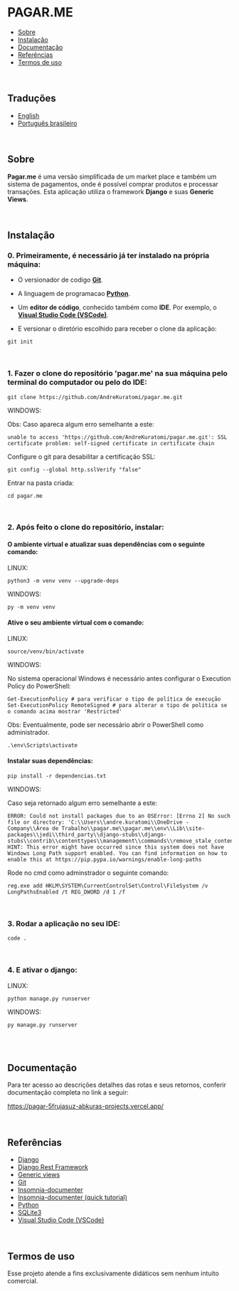 # PAGAR.ME

- [Sobre](#sobre)
- [Instalação](#instalação)
- [Documentação](#documentação)
- [Referências](#referências)
- [Termos de uso](#termos-de-uso)

<br>

## Traduções

- [English](https://github.com/AndreKuratomi/pagar.me)
- [Português brasileiro](./README_pt-br.md)


<br>

## Sobre

<p><strong>Pagar.me</strong> é uma versão simplificada de um market place e também um sistema de pagamentos, onde é possível comprar produtos e processar transações. Esta aplicação utiliza o framework <strong>Django</strong> e suas <strong>Generic Views</strong>.</p>

<br>

## Instalação

<h3>0. Primeiramente, é necessário já ter instalado na própria máquina:</h3>

- O versionador de codigo <b>[Git](https://git-scm.com/downloads)</b>.

- A linguagem de programacao <b>[Python](https://www.python.org/downloads/)</b>.

- Um <b>editor de código</b>, conhecido também como <b>IDE</b>. Por exemplo, o <b>[Visual Studio Code (VSCode)](https://code.visualstudio.com/)</b>.

- <p> E versionar o diretório escolhido para receber o clone da aplicação:</p>

```
git init
```
<br>

<h3>1. Fazer o clone do repositório 'pagar.me' na sua máquina pelo terminal do computador ou pelo do IDE:</h3>

```
git clone https://github.com/AndreKuratomi/pagar.me.git
```

WINDOWS:

Obs: Caso apareca algum erro semelhante a este: 

```
unable to access 'https://github.com/AndreKuratomi/pagar.me.git': SSL certificate problem: self-signed certificate in certificate chain
```

Configure o git para desabilitar a certificação SSL:

```
git config --global http.sslVerify "false"
```

<p>Entrar na pasta criada:</p>

```
cd pagar.me
```
<br>

<h3>2. Após feito o clone do repositório, instalar:</h3>

<h4>O ambiente virtual e atualizar suas dependências com o seguinte comando:</h4>

LINUX:
```
python3 -m venv venv --upgrade-deps
```

WINDOWS:
```
py -m venv venv
```

<h4>Ative o seu ambiente virtual com o comando:</h4>

LINUX:
```
source/venv/bin/activate
```

WINDOWS:

No sistema operacional Windows é necessário antes configurar o Execution Policy do PowerShell:

```
Get-ExecutionPolicy # para verificar o tipo de política de execução
Set-ExecutionPolicy RemoteSigned # para alterar o tipo de política se o comando acima mostrar 'Restricted'
```
Obs: Eventualmente, pode ser necessário abrir o PowerShell como administrador.

```
.\env\Scripts\activate
```


<h4>Instalar suas dependências:</h4>

```
pip install -r dependencias.txt
```

WINDOWS:

Caso seja retornado algum erro semelhante a este:

```
ERROR: Could not install packages due to an OSError: [Errno 2] No such file or directory: 'C:\\Users\\andre.kuratomi\\OneDrive - Company\\Área de Trabalho\\pagar.me\\pagar.me\\env\\Lib\\site-packages\\jedi\\third_party\\django-stubs\\django-stubs\\contrib\\contenttypes\\management\\commands\\remove_stale_contenttypes.pyi'
HINT: This error might have occurred since this system does not have Windows Long Path support enabled. You can find information on how to enable this at https://pip.pypa.io/warnings/enable-long-paths
```

Rode no cmd como adminstrador o seguinte comando:

```
reg.exe add HKLM\SYSTEM\CurrentControlSet\Control\FileSystem /v LongPathsEnabled /t REG_DWORD /d 1 /f
```
<br>
<h3>3. Rodar a aplicação no seu IDE:</h3>

```
code .
```
<br>

<h3>4. E ativar o django:</h3>

LINUX:
```
python manage.py runserver
```

WINDOWS:
```
py manage.py runserver
```
<br>

<br>


## Documentação

Para ter acesso ao descrições detalhes das rotas e seus retornos, conferir documentação completa no link a seguir:

https://pagar-5frujasuz-abkuras-projects.vercel.app/

<br>

## Referências

- [Django](https://www.djangoproject.com/)
- [Django Rest Framework](https://www.django-rest-framework.org/)
- [Generic views](https://www.django-rest-framework.org/api-guide/generic-views/)
- [Git](https://git-scm.com/downloads)
- [Insomnia-documenter](https://www.npmjs.com/package/insomnia-documenter)
- [Insomnia-documenter (quick tutorial)](https://www.youtube.com/watch?v=pq2u3FqVVy8)
- [Python](https://www.python.org/downloads/)
- [SQLite3](https://docs.python.org/3/library/sqlite3.html)
- [Visual Studio Code (VSCode)](https://code.visualstudio.com/)

<br>

## Termos de uso

Esse projeto atende a fins exclusivamente didáticos sem nenhum intuito comercial.

